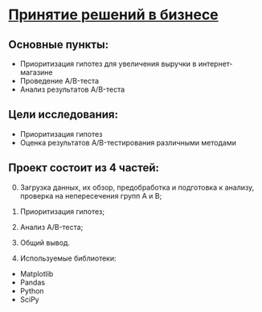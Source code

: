 # [Принятие решений в бизнесе](https://github.com/Kibmor/Ramil_Yarullin_data_analyst/blob/main/09.%20%D0%9F%D1%80%D0%B8%D0%BD%D1%8F%D1%82%D0%B8%D0%B5%20%D1%80%D0%B5%D1%88%D0%B5%D0%BD%D0%B8%D0%B9%20%D0%B2%20%D0%B1%D0%B8%D0%B7%D0%BD%D0%B5%D1%81%D0%B5/09%20-%20Prinyatie%20reshenij%20v%20biznese.ipynb)

## Основные пункты:
- Приоритизация гипотез для увеличения выручки в интернет-магазине
- Проведение A/B-теста
- Анализ результатов A/B-теста

## Цели исследования:
- Приоритизация гипотез
- Оценка результатов A/B-тестирования различными методами
## Проект состоит из 4 частей:

0) Загрузка данных, их обзор, предобработка и подготовка к анализу, проверка на непересечения групп А и В;

1) Приоритизация гипотез;

2) Анализ A/B-теста;

3) Общий вывод.

3) Используемые библиотеки:
- Matplotlib
- Pandas
- Python
- SciPy

